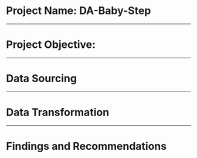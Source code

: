 # Project Name: DA-Baby-Step

----
# Project Objective: 


----
# Data Sourcing


----
# Data Transformation


----
# Findings and Recommendations
